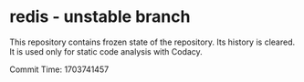 # redis - unstable branch

This repository contains frozen state of the repository.
Its history is cleared. It is used only for static code
analysis with Codacy.

Commit Time: 1703741457
